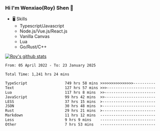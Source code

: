 ### Hi I'm Wenxiao(Roy) Shen 👋
- 🖥 Skills
  - Typescript/Javascript
  - Node.js/Vue.js/React.js
  - Vanilla Canvas
  - Lua
  - Go/Rust/C++

[![Roy's github stats](https://github-readme-stats.vercel.app/api?username=RoyShen12&show_icons=true&theme=radical&hide=prs,contribs)](https://github.com/anuraghazra/github-readme-stats)
<!--START_SECTION:waka-->

```txt
From: 05 April 2022 - To: 23 January 2025

Total Time: 1,241 hrs 24 mins

TypeScript                 749 hrs 58 mins >>>>>>>>>>>>>>>----------   60.03 %
Text                       127 hrs 57 mins >>>----------------------   10.24 %
Lua                        117 hrs 8 mins  >>-----------------------   09.38 %
JavaScript                 99 hrs 42 mins  >>-----------------------   07.98 %
LESS                       37 hrs 15 mins  >------------------------   02.98 %
JSON                       30 hrs 48 mins  >------------------------   02.47 %
Rust                       29 hrs 21 mins  >------------------------   02.35 %
Markdown                   11 hrs 12 mins  -------------------------   00.90 %
Less                       9 hrs 9 mins    -------------------------   00.73 %
Other                      7 hrs 53 mins   -------------------------   00.63 %
```

<!--END_SECTION:waka-->
